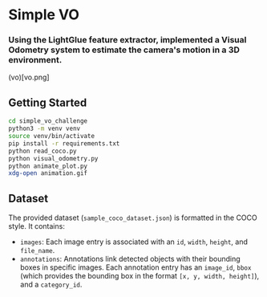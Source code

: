 
# Simple VO
### Using the LightGlue feature extractor, implemented a Visual Odometry system to estimate the camera's motion in a 3D environment.

(vo)[vo.png]

## Getting Started

```bash
cd simple_vo_challenge
python3 -m venv venv
source venv/bin/activate
pip install -r requirements.txt
python read_coco.py
python visual_odometry.py
python animate_plot.py
xdg-open animation.gif
```

## Dataset

The provided dataset (`sample_coco_dataset.json`) is formatted in the COCO style. It contains:
- `images`: Each image entry is associated with an `id`, `width`, `height`, and `file_name`.
- `annotations`: Annotations link detected objects with their bounding boxes in specific images. Each annotation entry has an `image_id`, `bbox` (which provides the bounding box in the format `[x, y, width, height]`), and a `category_id`.

